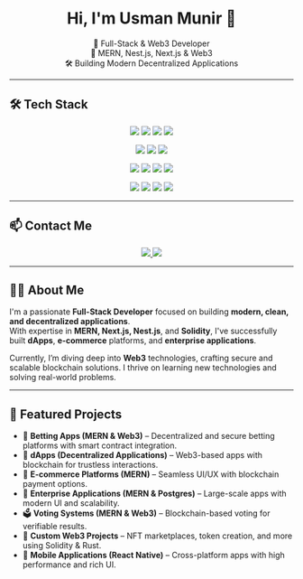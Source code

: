 <h1 align="center">Hi, I'm Usman Munir 👋</h1>
<p align="center">
  🚀 Full-Stack & Web3 Developer <br/>
  🧠 MERN, Nest.js, Next.js & Web3 <br/>
  🛠️ Building Modern Decentralized Applications
</p>

---

## 🛠 Tech Stack

<p align="center">
  <!-- Frontend -->
  <img src="https://img.shields.io/badge/React-20232A?style=for-the-badge&logo=react&logoColor=61DAFB"/>
  <img src="https://img.shields.io/badge/Next.js-000000?style=for-the-badge&logo=nextdotjs&logoColor=white"/>
  <img src="https://img.shields.io/badge/Redux-593D88?style=for-the-badge&logo=redux&logoColor=white"/>
  <img src="https://img.shields.io/badge/TailwindCSS-38B2AC?style=for-the-badge&logo=tailwind-css&logoColor=white"/>
</p>

<p align="center">
  <!-- Backend -->
  <img src="https://img.shields.io/badge/Node.js-339933?style=for-the-badge&logo=nodedotjs&logoColor=white"/>
  <img src="https://img.shields.io/badge/Express.js-404D59?style=for-the-badge"/>
  <img src="https://img.shields.io/badge/NestJS-E0234E?style=for-the-badge&logo=nestjs&logoColor=white"/>
</p>

<p align="center">
  <!-- Database -->
  <img src="https://img.shields.io/badge/MongoDB-4EA94B?style=for-the-badge&logo=mongodb&logoColor=white"/>
  <img src="https://img.shields.io/badge/PostgreSQL-336791?style=for-the-badge&logo=postgresql&logoColor=white"/>
  <img src="https://img.shields.io/badge/Prisma-2D3748?style=for-the-badge&logo=prisma&logoColor=white"/>
  <img src="https://img.shields.io/badge/Mongoose-8800E0?style=for-the-badge&logo=mongoose&logoColor=white"/>
</p>

<p align="center">
  <!-- Blockchain -->
  <img src="https://img.shields.io/badge/Solidity-363636?style=for-the-badge&logo=solidity&logoColor=white"/>
  <img src="https://img.shields.io/badge/Hardhat-F9DC3E?style=for-the-badge&logo=ethereum&logoColor=black"/>
  <img src="https://img.shields.io/badge/Ethers.js-3C3C3D?style=for-the-badge&logo=ethereum&logoColor=white"/>
  <img src="https://img.shields.io/badge/MetaMask-F6851B?style=for-the-badge&logo=metamask&logoColor=white"/>
</p>

---

## 📫 Contact Me
<p align="center">
  <a href="mailto:usmanbadani.dev@gmail.com">
    <img src="https://img.shields.io/badge/Email-D14836?style=for-the-badge&logo=gmail&logoColor=white"/>
  </a>
  <a href="https://www.linkedin.com/in/m-usman-munir" target="_blank">
    <img src="https://img.shields.io/badge/LinkedIn-0077B5?style=for-the-badge&logo=linkedin&logoColor=white"/>
  </a>
</p>

---

## 👨‍💻 About Me
I'm a passionate **Full-Stack Developer** focused on building **modern, clean, and decentralized applications**.  
With expertise in **MERN, Next.js, Nest.js**, and **Solidity**, I've successfully built **dApps**, **e-commerce** platforms, and **enterprise applications**.  

Currently, I’m diving deep into **Web3** technologies, crafting secure and scalable blockchain solutions. I thrive on learning new technologies and solving real-world problems.

---

## 🚀 Featured Projects
- 🎯 **Betting Apps (MERN & Web3)** – Decentralized and secure betting platforms with smart contract integration.  
- 🔗 **dApps (Decentralized Applications)** – Web3-based apps with blockchain for trustless interactions.  
- 🛒 **E-commerce Platforms (MERN)** – Seamless UI/UX with blockchain payment options.  
- 🏢 **Enterprise Applications (MERN & Postgres)** – Large-scale apps with modern UI and scalability.  
- 🗳 **Voting Systems (MERN & Web3)** – Blockchain-based voting for verifiable results.  
- 🎨 **Custom Web3 Projects** – NFT marketplaces, token creation, and more using Solidity & Rust.  
- 📱 **Mobile Applications (React Native)** – Cross-platform apps with high performance and rich UI.  
